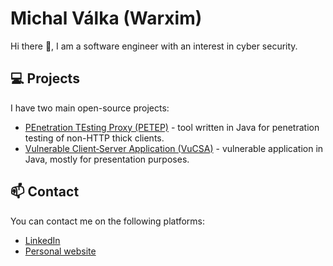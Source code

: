 # Michal Válka (Warxim)
Hi there 👋, I am a software engineer with an interest in cyber security.

## 💻 Projects 
I have two main open-source projects:
- [PEnetration TEsting Proxy (PETEP)](https://petep.warxim.com/) - tool written in Java for penetration testing of non-HTTP thick clients.
- [Vulnerable Client‑Server Application (VuCSA)](https://vucsa.warxim.com/) - vulnerable application in Java, mostly for presentation purposes.

## 📫 Contact
You can contact me on the following platforms:
- [LinkedIn](https://www.linkedin.com/in/michalvalka/)
- [Personal website](https://warxim.com/)
